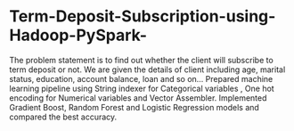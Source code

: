 # Term-Deposit-Subscription-using-Hadoop-PySpark-
The problem statement is to find out whether the client will subscribe to term deposit or not. We are given the details of client including age, marital status, education, account balance, loan and so on… Prepared machine learning pipeline using String indexer for Categorical variables , One hot encoding for Numerical variables and  Vector Assembler. Implemented Gradient Boost, Random Forest and Logistic Regression models and compared the best accuracy. 
